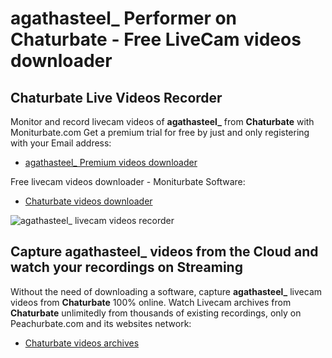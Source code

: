 # agathasteel_ Performer on Chaturbate - Free LiveCam videos downloader

## Chaturbate Live Videos Recorder

Monitor and record livecam videos of **agathasteel_** from **Chaturbate** with Moniturbate.com
Get a premium trial for free by just and only registering with your Email address:
* [agathasteel_ Premium videos downloader](https://moniturbate.com/request-demo-licence-key.html)

Free livecam videos downloader - Moniturbate Software:
* [Chaturbate videos downloader](https://moniturbate.com/moniturbate-download-software.html)

![agathasteel_ livecam videos recorder](https://peachurnet.com/templates/moniturbate-software.png)


## Capture agathasteel_ videos from the Cloud and watch your recordings on Streaming

Without the need of downloading a software, capture **agathasteel_** livecam videos from **Chaturbate** 100% online.
Watch Livecam archives from **Chaturbate** unlimitedly from thousands of existing recordings, only on Peachurbate.com and its websites network:
* [Chaturbate videos archives](https://peachurnet.com/)